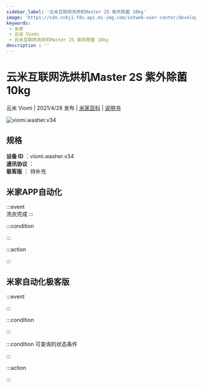 ```yaml
---
sidebar_label: '云米互联网洗烘机Master 2S 紫外除菌 10kg'
image: 'https://cdn.cnbj1.fds.api.mi-img.com/iotweb-user-center/developer_1679047840817Zjz3Gpm5.png?GalaxyAccessKeyId=AKVGLQWBOVIRQ3XLEW&Expires=9223372036854775807&Signature=64JHrviZmm8czOZ1IIgwNtE0e0s='
keywords: 
 - 米家
 - 云米 Viomi
 - 云米互联网洗烘机Master 2S 紫外除菌 10kg
description : ''
---
```

# 云米互联网洗烘机Master 2S 紫外除菌 10kg

云米 Viomi | 2021/4/28 发布 | [米家百科](https://home.mi.com/webapp/content/baike/product/index.html?model=viomi.washer.v34) | [说明书](https://home.mi.com/views/introduction.html?model=viomi.washer.v34&region=cn)

![viomi.washer.v34](https://cdn.cnbj1.fds.api.mi-img.com/iotweb-user-center/developer_1679047840817Zjz3Gpm5.png?GalaxyAccessKeyId=AKVGLQWBOVIRQ3XLEW&Expires=9223372036854775807&Signature=64JHrviZmm8czOZ1IIgwNtE0e0s=)

## 规格  
> 
**设备 ID** ：viomi.washer.v34  
**通讯协议** ：  
**极客版**  ： 待补充 


## 米家APP自动化  

:::event  
洗衣完成
:::

:::condition  

:::

:::action   

:::

## 米家自动化极客版  

:::event  

:::

:::condition  

:::

:::condition 可查询的状态条件  

:::

:::action  

:::

        
